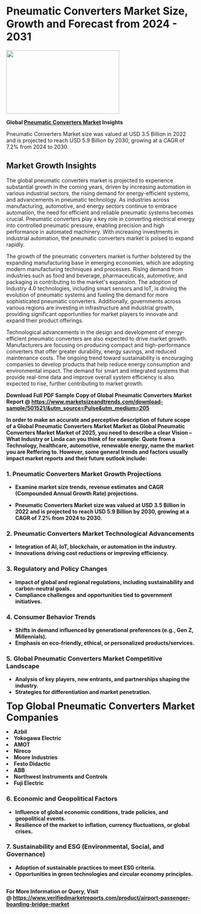 <H1>Pneumatic Converters Market Size, Growth and Forecast from 2024 - 2031</H1><img class="aligncenter size-medium wp-image-584254" src="https://thirdeyenews.in/wp-content/uploads/2024/09/Global-Market-Research-300x168.jpeg" alt="" width="300" height="168" /><p><strong>Global&nbsp;<a href="https://www.marketsizeandtrends.com/download-sample/501521/&amp;utm_source=Pulse&amp;utm_medium=205">Pneumatic Converters Market</a> Insights</strong></p><p>Pneumatic Converters Market size was valued at USD 3.5 Billion in 2022 and is projected to reach USD 5.9 Billion by 2030, growing at a CAGR of 7.2% from 2024 to 2030.</p><p><h2>Market Growth Insights</h2> <p>The global pneumatic converters market is projected to experience substantial growth in the coming years, driven by increasing automation in various industrial sectors, the rising demand for energy-efficient systems, and advancements in pneumatic technology. As industries across manufacturing, automotive, and energy sectors continue to embrace automation, the need for efficient and reliable pneumatic systems becomes crucial. Pneumatic converters play a key role in converting electrical energy into controlled pneumatic pressure, enabling precision and high performance in automated machinery. With increasing investments in industrial automation, the pneumatic converters market is poised to expand rapidly.</p> <p><strong></strong></p> <p>The growth of the pneumatic converters market is further bolstered by the expanding manufacturing base in emerging economies, which are adopting modern manufacturing techniques and processes. Rising demand from industries such as food and beverage, pharmaceuticals, automotive, and packaging is contributing to the market's expansion. The adoption of Industry 4.0 technologies, including smart sensors and IoT, is driving the evolution of pneumatic systems and fueling the demand for more sophisticated pneumatic converters. Additionally, governments across various regions are investing in infrastructure and industrial growth, providing significant opportunities for market players to innovate and expand their product offerings.</p> <p>Technological advancements in the design and development of energy-efficient pneumatic converters are also expected to drive market growth. Manufacturers are focusing on producing compact and high-performance converters that offer greater durability, energy savings, and reduced maintenance costs. The ongoing trend toward sustainability is encouraging companies to develop products that help reduce energy consumption and environmental impact. The demand for smart and integrated systems that provide real-time data and improve overall system efficiency is also expected to rise, further contributing to market growth.</p> <p><strong></p><p><span class=""><strong>Download Full PDF Sample Copy of Global Pneumatic Converters Market Report</strong> @ <a href="https://www.marketsizeandtrends.com/download-sample/501521/&amp;utm_source=Pulse&amp;utm_medium=205" target="_blank">https://www.marketsizeandtrends.com/download-sample/501521/&amp;utm_source=Pulse&amp;utm_medium=205</a></span></p><p>In order to make an accurate and perceptive description of future scope of a Global&nbsp;Pneumatic Converters Market Market as Global&nbsp;Pneumatic Converters Market Market of 2025, you need to describe a clear Vision &ndash; What Industry or Linda can you think of for example: Quote from a Technology, healthcare, automotive, renewable energy, name the market you are Reffering to. However, some general trends and factors usually impact market reports and their future outlook include:</p><h3>1.&nbsp;<strong>Pneumatic Converters Market Growth Projections</strong></h3><ul><li>Examine market size trends, revenue estimates and CAGR (Compounded Annual Growth Rate) projections.</li><li><p>Pneumatic Converters Market size was valued at USD 3.5 Billion in 2022 and is projected to reach USD 5.9 Billion by 2030, growing at a CAGR of 7.2% from 2024 to 2030.</p></li></ul><h3>2.&nbsp;<strong>Pneumatic Converters Market Technological Advancements</strong></h3><ul><li>Integration of AI, IoT, blockchain, or automation in the industry.</li><li>Innovations driving cost reductions or improving efficiency.</li></ul><h3>3.&nbsp;<strong>Regulatory and Policy Changes</strong></h3><ul><li>Impact of global and regional regulations, including sustainability and carbon-neutral goals.</li><li>Compliance challenges and opportunities tied to government initiatives.</li></ul><h3>4.&nbsp;<strong>Consumer Behavior Trends</strong></h3><ul><li>Shifts in demand influenced by generational preferences (e.g., Gen Z, Millennials).</li><li>Emphasis on eco-friendly, ethical, or personalized products/services.</li></ul><h3>5.&nbsp;<strong>Global Pneumatic Converters Market Competitive Landscape</strong></h3><ul><li>Analysis of key players, new entrants, and partnerships shaping the industry.</li><li>Strategies for differentiation and market penetration.</li></ul><p data-pm-slice="1 1 []"><span style="color: inherit; font-family: inherit; font-size: 25px;">Top Global Pneumatic Converters Market Companies</span></p><div class="" data-test-id=""><p><li>Azbil</li><li> Yokogawa Electric</li><li> AMOT</li><li> Nireco</li><li> Moore Industries</li><li> Festo Didactic</li><li> ABB</li><li> Northwest Instruments and Controls</li><li> Fuji Electric</li></p></div><h3>6.&nbsp;<strong>Economic and Geopolitical Factors</strong></h3><ul><li>Influence of global economic conditions, trade policies, and geopolitical events.</li><li>Resilience of the market to inflation, currency fluctuations, or global crises.</li></ul><h3>7.&nbsp;<strong>Sustainability and ESG (Environmental, Social, and Governance)</strong></h3><ul><li>Adoption of sustainable practices to meet ESG criteria.</li><li>Opportunities in green technologies and circular economy principles.</li></ul><h2><strong style="font-size: 14px;">For More Information or Query, Visit @&nbsp;</strong><a style="background-color: #ffffff; font-size: 14px;" href="https://www.marketsizeandtrends.com/report/pneumatic-converters-market/" target="_blank">https://www.verifiedmarketreports.com/product/airport-passenger-boarding-bridge-market</a></h2>
